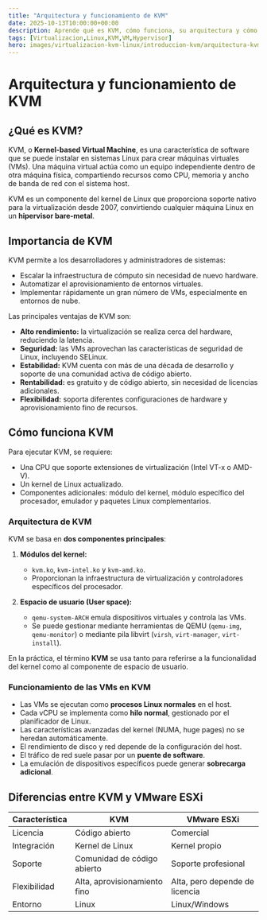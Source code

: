 ```yaml
---
title: "Arquitectura y funcionamiento de KVM"
date: 2025-10-13T10:00:00+00:00
description: Aprende qué es KVM, cómo funciona, su arquitectura y cómo se utiliza para virtualizar sistemas en Linux.
tags: [Virtualizacion,Linux,KVM,VM,Hypervisor]
hero: images/virtualizacion-kvm-linux/introduccion-kvm/arquitectura-kvm.jpg
---
```


# Arquitectura y funcionamiento de KVM

## ¿Qué es KVM?

KVM, o **Kernel-based Virtual Machine**, es una característica de software que se puede instalar en sistemas Linux para crear máquinas virtuales (VMs). Una máquina virtual actúa como un equipo independiente dentro de otra máquina física, compartiendo recursos como CPU, memoria y ancho de banda de red con el sistema host.  

KVM es un componente del kernel de Linux que proporciona soporte nativo para la virtualización desde 2007, convirtiendo cualquier máquina Linux en un **hipervisor bare-metal**.

## Importancia de KVM

KVM permite a los desarrolladores y administradores de sistemas:

- Escalar la infraestructura de cómputo sin necesidad de nuevo hardware.  
- Automatizar el aprovisionamiento de entornos virtuales.  
- Implementar rápidamente un gran número de VMs, especialmente en entornos de nube.

Las principales ventajas de KVM son:

- **Alto rendimiento:** la virtualización se realiza cerca del hardware, reduciendo la latencia.  
- **Seguridad:** las VMs aprovechan las características de seguridad de Linux, incluyendo SELinux.  
- **Estabilidad:** KVM cuenta con más de una década de desarrollo y soporte de una comunidad activa de código abierto.  
- **Rentabilidad:** es gratuito y de código abierto, sin necesidad de licencias adicionales.  
- **Flexibilidad:** soporta diferentes configuraciones de hardware y aprovisionamiento fino de recursos.

## Cómo funciona KVM

Para ejecutar KVM, se requiere:

- Una CPU que soporte extensiones de virtualización (Intel VT-x o AMD-V).  
- Un kernel de Linux actualizado.  
- Componentes adicionales: módulo del kernel, módulo específico del procesador, emulador y paquetes Linux complementarios.

### Arquitectura de KVM

KVM se basa en **dos componentes principales**:

1. **Módulos del kernel:**  
   - `kvm.ko`, `kvm-intel.ko` y `kvm-amd.ko`.  
   - Proporcionan la infraestructura de virtualización y controladores específicos del procesador.

2. **Espacio de usuario (User space):**  
   - `qemu-system-ARCH` emula dispositivos virtuales y controla las VMs.  
   - Se puede gestionar mediante herramientas de QEMU (`qemu-img`, `qemu-monitor`) o mediante pila libvirt (`virsh`, `virt-manager`, `virt-install`).

En la práctica, el término **KVM** se usa tanto para referirse a la funcionalidad del kernel como al componente de espacio de usuario.

### Funcionamiento de las VMs en KVM

- Las VMs se ejecutan como **procesos Linux normales** en el host.  
- Cada vCPU se implementa como **hilo normal**, gestionado por el planificador de Linux.  
- Las características avanzadas del kernel (NUMA, huge pages) no se heredan automáticamente.  
- El rendimiento de disco y red depende de la configuración del host.  
- El tráfico de red suele pasar por un **puente de software**.  
- La emulación de dispositivos específicos puede generar **sobrecarga adicional**.

## Diferencias entre KVM y VMware ESXi

| Característica | KVM | VMware ESXi |
|----------------|-----|------------|
| Licencia | Código abierto | Comercial |
| Integración | Kernel de Linux | Kernel propio |
| Soporte | Comunidad de código abierto | Soporte profesional |
| Flexibilidad | Alta, aprovisionamiento fino | Alta, pero depende de licencia |
| Entorno | Linux | Linux/Windows |


